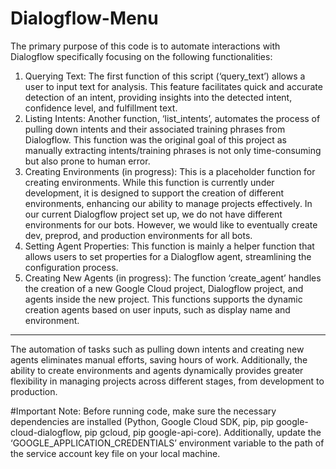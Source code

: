 # Dialogflow-Menu
The primary purpose of this code is to automate interactions with Dialogflow specifically focusing on the
following functionalities:
1. Querying Text: The first function of this script (‘query_text’) allows a user to input text for
analysis. This feature facilitates quick and accurate detection of an intent, providing insights into
the detected intent, confidence level, and fulfillment text.
2. Listing Intents: Another function, ‘list_intents’, automates the process of pulling down intents
and their associated training phrases from Dialogflow. This function was the original goal of this
project as manually extracting intents/training phrases is not only time-consuming but also
prone to human error.
3. Creating Environments (in progress): This is a placeholder function for creating environments.
While this function is currently under development, it is designed to support the creation of
different environments, enhancing our ability to manage projects effectively. In our current
Dialogflow project set up, we do not have different environments for our bots. However, we
would like to eventually create dev, preprod, and production environments for all bots.
4. Setting Agent Properties: This function is mainly a helper function that allows users to set
properties for a Dialogflow agent, streamlining the configuration process.
5. Creating New Agents (in progress): The function ‘create_agent’ handles the creation of a new
Google Cloud project, Dialogflow project, and agents inside the new project. This functions
supports the dynamic creation agents based on user inputs, such as display name and
environment.
----------------------------------------------------------------------------------------------
The automation of tasks such as pulling down intents and creating new agents eliminates manual
efforts, saving hours of work. Additionally, the ability to create environments and agents
dynamically provides greater flexibility in managing projects across different stages, from
development to production.

#Important Note:
Before running code, make sure the necessary dependencies are installed (Python, Google Cloud SDK,
pip, pip google-cloud-dialogflow, pip gcloud, pip google-api-core). Additionally, update the
‘GOOGLE_APPLICATION_CREDENTIALS’ environment variable to the path of the service account key file
on your local machine.